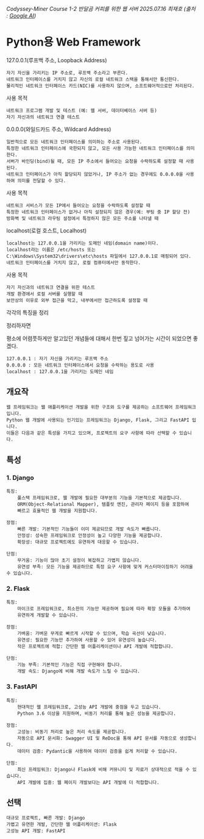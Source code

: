 ###### Codyssey-Miner Course 1-2 반달곰 커피를 위한 웹 서버 2025.07.16 최재호 (출처 : [Google AI](https://jettstream.tistory.com/622))
#
# Python용 Web Framework

127.0.0.1(루프백 주소, Loopback Address)

    자기 자신을 가리키는 IP 주소로, 루프백 주소라고 부른다.
    네트워크 인터페이스를 거치지 않고 자신의 로컬 네트워크 스택을 통해서만 통신한다.
    물리적인 네트워크 인터페이스 카드(NIC)를 사용하지 않으며, 소프트웨어적으로만 처리된다.

사용 목적

    네트워크 프로그램 개발 및 테스트 (예: 웹 서버, 데이터베이스 서버 등)
    자기 자신과의 네트워크 연결 테스트

0.0.0.0(와일드카드 주소, Wildcard Address)

    일반적으로 모든 네트워크 인터페이스를 의미하는 주소로 사용된다.
    특정한 네트워크 인터페이스에 국한되지 않고, 모든 사용 가능한 네트워크 인터페이스를 의미한다.
    서버가 바인딩(bind)될 때, 모든 IP 주소에서 들어오는 요청을 수락하도록 설정할 때 사용된다.
    네트워크 인터페이스가 아직 할당되지 않았거나, IP 주소가 없는 경우에도 0.0.0.0을 사용하여 의미를 전달할 수 있다.

사용 목적

    네트워크 서비스가 모든 IP에서 들어오는 요청을 수락하도록 설정할 때
    특정한 네트워크 인터페이스가 없거나 아직 설정되지 않은 경우(예: 부팅 중 IP 할당 전)
    방화벽 및 네트워크 라우팅 설정에서 특정하지 않은 모든 주소를 나타낼 때

localhost(로컬 호스트, Localhost)

    localhost는 127.0.0.1을 가리키는 도메인 네임(domain name)이다.
    localhost라는 이름은 /etc/hosts 또는 C:\Windows\System32\drivers\etc\hosts 파일에서 127.0.0.1로 매핑되어 있다.
    네트워크 인터페이스를 거치지 않고, 로컬 컴퓨터에서만 동작한다.

사용 목적

    자기 자신과의 네트워크 연결을 위한 테스트
    개발 환경에서 로컬 서버를 실행할 때
    보안상의 이유로 외부 접근을 막고, 내부에서만 접근하도록 설정할 때

각각의 특징을 정리

정리하자면

평소에 어렴풋하게만 알고있던 개념들에 대해서 한번 짚고 넘어가는 시간이 되었으면 좋겠다.

    127.0.0.1 : 자기 자신을 가리키는 루프백 주소
    0.0.0.0 : 모든 네트워크 인터페이스에서 요청을 수락하는 용도로 사용
    localhost : 127.0.0.1을 가리키는 도메인 네임




## 개요작
    웹 프레임워크는 웹 애플리케이션 개발을 위한 구조와 도구를 제공하는 소프트웨어 프레임워크입니다.
    Python 웹 개발에 사용되는 인기있는 프레임워크는 Django, Flask, 그리고 FastAPI 입니다.
    이들은 다음과 같은 특성을 가지고 있으며, 프로젝트의 요구 사항에 따라 선택할 수 있습니다.

## 특성

### 1. Django

    특징:
        풀스택 프레임워크로, 웹 개발에 필요한 대부분의 기능을 기본적으로 제공합니다.
        ORM(Object-Relational Mapper), 템플릿 엔진, 관리자 페이지 등을 포함하여
        빠르고 효율적인 웹 개발을 지원합니다.

    장점:
        빠른 개발: 기본적인 기능들이 이미 제공되므로 개발 속도가 빠릅니다.
        안정성: 성숙한 프레임워크로 안정성이 높고 다양한 기능을 제공합니다.
        확장성: 대규모 프로젝트에도 유연하게 대응할 수 있습니다. 

    단점:
        무거움: 기능이 많아 초기 설정이 복잡하고 가볍지 않습니다.
        유연성 부족: 모든 기능을 제공하므로 특정 요구 사항에 맞게 커스터마이징하기 어려울 수 있습니다. 

### 2. Flask

    특징:
        마이크로 프레임워크로, 최소한의 기능만 제공하며 필요에 따라 확장 모듈을 추가하여 
        유연하게 개발할 수 있습니다.

    장점:
        가벼움: 가벼운 무게로 빠르게 시작할 수 있으며, 학습 곡선이 낮습니다.
        유연성: 필요한 기능만 추가하여 사용할 수 있어 유연성이 높습니다.
        작은 프로젝트에 적합: 간단한 웹 어플리케이션이나 API 개발에 적합합니다.

    단점:
        기능 부족: 기본적인 기능은 직접 구현해야 합니다.
        개발 속도: Django에 비해 개발 속도가 느릴 수 있습니다. 

### 3. FastAPI

    특징:
        현대적인 웹 프레임워크로, 고성능 API 개발에 중점을 두고 있습니다.
        Python 3.6 이상을 지원하며, 비동기 처리를 통해 높은 성능을 제공합니다.

    장점:
        고성능: 비동기 처리로 높은 처리 속도를 제공합니다.
        자동으로 API 문서화: Swagger UI 및 ReDoc을 통해 API 문서를 자동으로 생성합니다.
        데이터 검증: Pydantic을 사용하여 데이터 검증을 쉽게 처리할 수 있습니다.

    단점:
        최신 프레임워크: Django나 Flask에 비해 커뮤니티 및 자료가 상대적으로 적을 수 있습니다.
        API 개발에 집중: 웹 페이지 개발보다는 API 개발에 더 적합합니다.

## 선택

    대규모 프로젝트, 빠른 개발: Django
    가볍고 유연한 개발, 간단한 웹 어플리케이션: Flask
    고성능 API 개발: FastAPI
